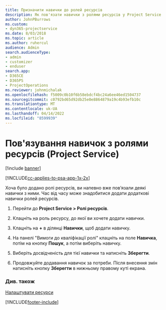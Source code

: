 ```yaml
---
title: Призначити навички до ролей ресурсів
description: Як пов'язати навички з ролями ресурсів у Project Service
author: JohnPBurrows
ms.custom:
- dyn365-projectservice
ms.date: 8/03/2018
ms.topic: article
ms.author: ruhercul
audience: Admin
search.audienceType:
- admin
- customizer
- enduser
search.app:
- D365CE
- D365PS
- ProjectOperations
ms.reviewer: johnmichalak
ms.openlocfilehash: f5009c0b10f6b58ebdcf4bc24a6ee46ed1504737
ms.sourcegitcommit: c0792bd65d92db25e0e8864879a19c4b93efb10c
ms.translationtype: MT
ms.contentlocale: uk-UA
ms.lasthandoff: 04/14/2022
ms.locfileid: "8599939"
---
```

# <a name="associate-skills-with-resource-roles-project-service"></a>Пов'язування навичок з ролями ресурсів (Project Service)

[!include [banner](../includes/psa-now-project-operations.md)]

[!INCLUDE[cc-applies-to-psa-app-1x-2x](../includes/cc-applies-to-psa-app-1x-2x.md)]

Хоча було додано ролі ресурсів, ви напевно вже пов’язали деякі навички з ними. Час від часу може знадобитися додати додаткові навички ролей ресурсів.  
  
1.  Перейти до **Project Service > Ролі ресурсів**.  
  
2.  Клацніть на роль ресурсу, до якої ви хочете додати навички.  
  
3.  Клацніть на **+** в ділянці **Навички**, щоб додати навичку.  
  
4.  На панелі "Вимоги до кваліфікації ролі" клацніть на поле **Навичка**, потім на кнопку **Пошук**, а потім виберіть навичку.  
  
5.  Виберіть досвідченість для тієї навички та натисніть **Зберегти**.  
  
6.  Продовжуйте додавання навичок за потреби. Після внесення змін натисніть кнопку **Зберегти** в нижньому правому куті екрана.  
  
### <a name="see-also"></a>Див. також  
 [Налаштувати ресурси](../psa/set-up-resources.md)


[!INCLUDE[footer-include](../includes/footer-banner.md)]
